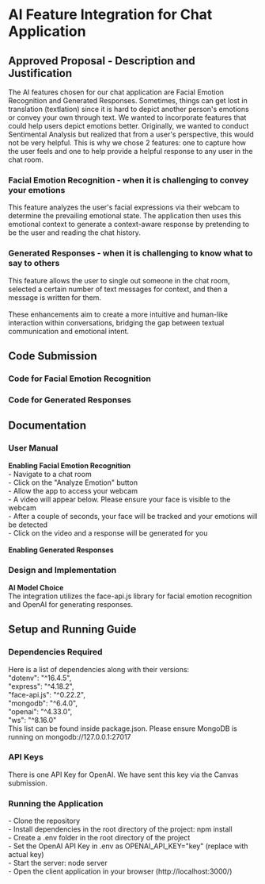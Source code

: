 <h1>AI Feature Integration for Chat Application</h1>
<h2>Approved Proposal - Description and Justification</h2>
The AI features chosen for our chat application are Facial Emotion Recognition and Generated Responses. Sometimes, things can get lost in translation (textlation) since it is hard to depict another person's emotions or convey your own through text. We wanted to incorporate features that could help users depict emotions better. Originally, we wanted to conduct Sentimental Analysis but realized that from a user's perspective, this would not be very helpful. This is why we chose 2 features: one to capture how the user feels and one to help provide a helpful response to any user in the chat room.
<h3>Facial Emotion Recognition - when it is challenging to convey your emotions</h3>
This feature analyzes the user's facial expressions via their webcam to determine the prevailing emotional state. The application then uses this emotional context to generate a context-aware response by pretending to be the user and reading the chat history.
<h3>Generated Responses - when it is challenging to know what to say to others</h3>
This feature allows the user to single out someone in the chat room, selected a certain number of text messages for context, and then a message is written for them.<br>
<br>
These enhancements aim to create a more intuitive and human-like interaction within conversations, bridging the gap between textual communication and emotional intent.

<h2>Code Submission</h2>
<h3>Code for Facial Emotion Recognition</h3>
<h3>Code for Generated Responses</h3>


<h2>Documentation</h2>
<h3>User Manual</h3>
<strong>Enabling Facial Emotion Recognition</strong><br>
- Navigate to a chat room<br>
- Click on the "Analyze Emotion" button<br>
- Allow the app to access your webcam<br>
- A video will appear below. Please ensure your face is visible to the webcam<br>
- After a couple of seconds, your face will be tracked and your emotions will be detected<br>
- Click on the video and a response will be generated for you<br><br>
<strong>Enabling Generated Responses</strong><br>

<h3>Design and Implementation</h3>
<strong>AI Model Choice</strong><br>
The integration utilizes the face-api.js library for facial emotion recognition and OpenAI for generating responses.

<h2>Setup and Running Guide</h2>
<h3>Dependencies Required</h3>
Here is a list of dependencies along with their versions:<br>
"dotenv": "^16.4.5",<br>
"express": "^4.18.2",<br>
"face-api.js": "^0.22.2",<br>
"mongodb": "^6.4.0",<br>
"openai": "^4.33.0",<br>
"ws": "^8.16.0"<br>
This list can be found inside package.json. Please ensure MongoDB is running on mongodb://127.0.0.1:27017

<h3>API Keys</h3>
There is one API Key for OpenAI. We have sent this key via the Canvas submission.

<h3>Running the Application</h3>
- Clone the repository<br>
- Install dependencies in the root directory of the project: npm install<br>
- Create a .env folder in the root directory of the project<br>
- Set the OpenAI API Key in .env as OPENAI_API_KEY="key" (replace with actual key)<br>
- Start the server: node server<br>
- Open the client application in your browser (http://localhost:3000/)<br>